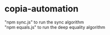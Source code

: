# copia-automation
"npm sync.js" to run the sync algorithm\
"npm equals.js" to run the deep equality algorithm
